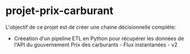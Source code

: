 # projet-prix-carburant

L'objectif de ce projet est de créer une chaine décisionnelle complète:
  * Créeation d'un pipeline ETL en Python pour récupérer les données de l'API du gouvernement Prix des carburants - Flux instantanées - v2
